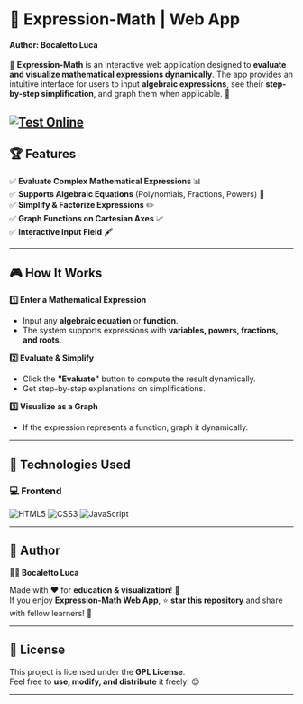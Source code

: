 # 📐 Expression-Math | Web App  
#### Author: Bocaletto Luca

🚀 **Expression-Math** is an interactive web application designed to **evaluate and visualize mathematical expressions dynamically**. The app provides an intuitive interface for users to input **algebraic expressions**, see their **step-by-step simplification**, and graph them when applicable. 🧮  

[![Test Online](https://img.shields.io/badge/Test%20Online-Click%20Here-brightgreen?style=for-the-badge)](https://bocaletto-luca.github.io/Expression-Math/)
---

## 🏆 Features  

✅ **Evaluate Complex Mathematical Expressions** 📊  
✅ **Supports Algebraic Equations** (Polynomials, Fractions, Powers) 🔢  
✅ **Simplify & Factorize Expressions** ✏️  
✅ **Graph Functions on Cartesian Axes** 📈  
✅ **Interactive Input Field** 🖋️  

---

## 🎮 How It Works  

**1️⃣ Enter a Mathematical Expression**  
   - Input any **algebraic equation** or **function**.  
   - The system supports expressions with **variables, powers, fractions, and roots**.  

**2️⃣ Evaluate & Simplify**  
   - Click the **"Evaluate"** button to compute the result dynamically.  
   - Get step-by-step explanations on simplifications.  

**3️⃣ Visualize as a Graph**  
   - If the expression represents a function, graph it dynamically.  

---

## 🔗 Technologies Used  

### 💻 **Frontend**  

![HTML5](https://img.shields.io/badge/HTML5-%23E34F26.svg?&style=flat&logo=html5&logoColor=white)
![CSS3](https://img.shields.io/badge/CSS3-%231572B6.svg?&style=flat&logo=css3&logoColor=white)
![JavaScript](https://img.shields.io/badge/JavaScript-%23F7DF1E.svg?&style=flat&logo=javascript&logoColor=black)

---

## 📜 Author  

**👨‍💻 Bocaletto Luca**  

Made with ❤️ for **education & visualization**! 🧮  
If you enjoy **Expression-Math Web App**, ⭐ **star this repository** and share with fellow learners! 🚀  

---

## 🔗 License  

This project is licensed under the **GPL License**.  
Feel free to **use, modify, and distribute** it freely! 😊  

---
